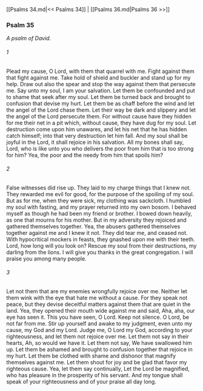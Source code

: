 [[Psalms 34.md|<< Psalms 34]]  |  [[Psalms 36.md|Psalms 36 >>]]

### Psalm 35

*A psalm of David.*

###### 1
Plead my cause, O Lord, with them that quarrel with me. Fight against them that fight against me. Take hold of shield and buckler and stand up for my help. Draw out also the spear and stop the way against them that persecute me. Say unto my soul, I am your salvation. Let them be confounded and put to shame that seek after my soul. Let them be turned back and brought to confusion that devise my hurt. Let them be as chaff before the wind and let the angel of the Lord chase them. Let their way be dark and slippery and let the angel of the Lord persecute them. For without cause have they hidden for me their net in a pit which, without cause, they have dug for my soul. Let destruction come upon him unawares, and let his net that he has hidden catch himself; into that very destruction let him fall. And my soul shall be joyful in the Lord, it shall rejoice in his salvation. All my bones shall say, Lord, who is like unto you who delivers the poor from him that is too strong for him? Yea, the poor and the needy from him that spoils him?

###### 2
False witnesses did rise up. They laid to my charge things that I knew not. They rewarded me evil for good, for the purpose of the spoiling of my soul. But as for me, when they were sick, my clothing was sackcloth. I humbled my soul with fasting, and my prayer returned into my own bosom. I behaved myself as though he had been my friend or brother. I bowed down heavily, as one that mourns for his mother. But in my adversity they rejoiced and gathered themselves together. Yea, the abusers gathered themselves together against me and I knew it not. They did tear me, and ceased not. With hypocritical mockers in feasts, they gnashed upon me with their teeth. Lord, how long will you look on? Rescue my soul from their destructions, my darling from the lions. I will give you thanks in the great congregation. I will praise you among many people.

###### 3
Let not them that are my enemies wrongfully rejoice over me. Neither let them wink with the eye that hate me without a cause. For they speak not peace, but they devise deceitful matters against them that are quiet in the land. Yea, they opened their mouth wide against me and said, Aha, aha, our eye has seen it. This you have seen, O Lord. Keep not silence. O Lord, be not far from me. Stir up yourself and awake to my judgment, even unto my cause, my God and my Lord. Judge me, O Lord my God, according to your righteousness, and let them not rejoice over me. Let them not say in their hearts, Ah, so would we have it. Let them not say, We have swallowed him up. Let them be ashamed and brought to confusion together that rejoice in my hurt. Let them be clothed with shame and dishonor that magnify themselves against me. Let them shout for joy and be glad that favor my righteous cause. Yea, let them say continually, Let the Lord be magnified, who has pleasure in the prosperity of his servant. And my tongue shall speak of your righteousness and of your praise all day long.